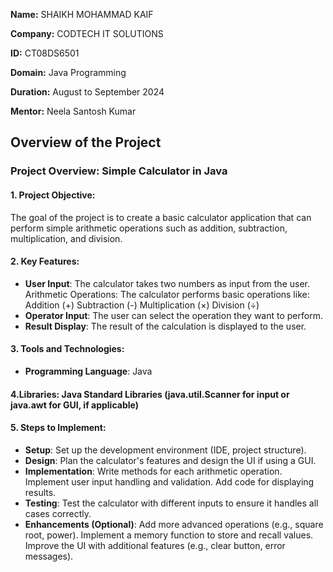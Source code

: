 **Name:** SHAIKH MOHAMMAD KAIF 

**Company:** CODTECH IT SOLUTIONS

**ID:** CT08DS6501

**Domain:** Java Programming

**Duration:** August to September 2024

**Mentor:** Neela Santosh Kumar



 ## Overview of the Project

### Project Overview: Simple Calculator in Java

#### 1. Project Objective:
The goal of the project is to create a basic calculator application that can perform simple arithmetic operations such as addition, subtraction, multiplication, and division.

#### 2. Key Features:
- **User Input**: The calculator takes two numbers as input from the user.
Arithmetic Operations: The calculator performs basic operations like:
Addition (+)
Subtraction (-)
Multiplication (×)
Division (÷)
- **Operator Input**: The user can select the operation they want to perform.
- **Result Display**: The result of the calculation is displayed to the user.

#### 3. Tools and Technologies:
- **Programming Language**: Java

#### 4.Libraries: Java Standard Libraries (java.util.Scanner for input or java.awt for GUI, if applicable)

#### 5. Steps to Implement:
- **Setup**: Set up the development environment (IDE, project structure).
- **Design**: Plan the calculator's features and design the UI if using a GUI.
- **Implementation**: Write methods for each arithmetic operation.
Implement user input handling and validation.
Add code for displaying results.
- **Testing**: Test the calculator with different inputs to ensure it handles all cases correctly.
- **Enhancements (Optional)**: Add more advanced operations (e.g., square root, power).
Implement a memory function to store and recall values.
Improve the UI with additional features (e.g., clear button, error messages).
